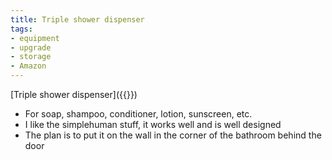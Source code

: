 ```yaml
---
title: Triple shower dispenser
tags:
- equipment
- upgrade
- storage
- Amazon
---
```

[Triple shower dispenser]({{<amazon B002YNQX16>}})
- For soap, shampoo, conditioner, lotion, sunscreen, etc.
- I like the simplehuman stuff, it works well and is well designed
- The plan is to put it on the wall in the corner of the bathroom behind the door
